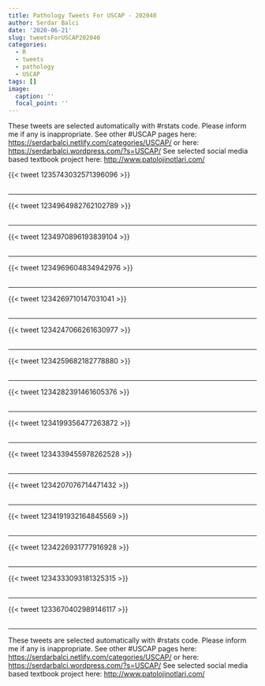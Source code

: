 ```yaml
---
title: Pathology Tweets For USCAP - 202040
author: Serdar Balci
date: '2020-06-21'
slug: tweetsForUSCAP202040
categories:
  - R
  - tweets
  - pathology
  - USCAP
tags: []
image:
  caption: ''
  focal_point: ''
---
```



These tweets are selected automatically with #rstats code. Please inform me if any is inappropriate.
See other #USCAP pages here: https://serdarbalci.netlify.com/categories/USCAP/  or here: https://serdarbalci.wordpress.com/?s=USCAP/ 
See selected social media based textbook project here: http://www.patolojinotlari.com/

{{< tweet 1235743032571396096 >}}
<br>
<br>
<hr>
{{< tweet 1234964982762102789 >}}
<br>
<br>
<hr>
{{< tweet 1234970896193839104 >}}
<br>
<br>
<hr>
{{< tweet 1234969604834942976 >}}
<br>
<br>
<hr>
{{< tweet 1234269710147031041 >}}
<br>
<br>
<hr>
{{< tweet 1234247066261630977 >}}
<br>
<br>
<hr>
{{< tweet 1234259682182778880 >}}
<br>
<br>
<hr>
{{< tweet 1234282391461605376 >}}
<br>
<br>
<hr>
{{< tweet 1234199356477263872 >}}
<br>
<br>
<hr>
{{< tweet 1234339455978262528 >}}
<br>
<br>
<hr>
{{< tweet 1234207076714471432 >}}
<br>
<br>
<hr>
{{< tweet 1234191932164845569 >}}
<br>
<br>
<hr>
{{< tweet 1234226931777916928 >}}
<br>
<br>
<hr>
{{< tweet 1234333093181325315 >}}
<br>
<br>
<hr>
{{< tweet 1233670402989146117 >}}
<br>
<br>
<hr>


These tweets are selected automatically with #rstats code. Please inform me if any is inappropriate.
See other #USCAP pages here: https://serdarbalci.netlify.com/categories/USCAP/  or here: https://serdarbalci.wordpress.com/?s=USCAP/ 
See selected social media based textbook project here: http://www.patolojinotlari.com/
